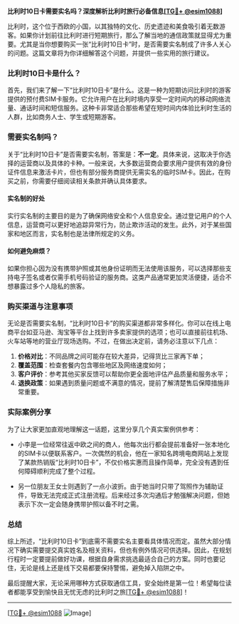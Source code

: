 **比利时10日卡需要实名吗？深度解析比利时旅行必备信息[[TG💪+ @esim1088](https://t.me/s/esim1088)]**

比利时，这个位于西欧的小国，以其独特的文化、历史遗迹和美食吸引着无数游客。如果你计划前往比利时进行短期旅行，那么了解当地的通信政策就显得尤为重要。尤其是当你想要购买一张“比利时10日卡”时，是否需要实名制成了许多人关心的问题。这篇文章将为你详细解答这个问题，并提供一些实用的旅行建议。

### 比利时10日卡是什么？

首先，我们来了解一下“比利时10日卡”是什么。这是一种为短期访问比利时的游客提供的预付费SIM卡服务。它允许用户在比利时境内享受一定时间内的移动网络流量、通话时间和短信服务。这种卡非常适合那些希望在短时间内体验比利时生活的人群，比如商务人士、学生或短期游客。

### 需要实名制吗？

关于“比利时10日卡”是否需要实名制，答案是：**不一定**。具体来说，这取决于你选择的运营商以及具体的卡种。一般来说，大多数运营商会要求用户提供有效的身份证件信息来激活卡片，但也有部分服务商提供无需实名的临时SIM卡。因此，在购买之前，你需要仔细阅读相关条款并确认具体要求。

#### 实名制的好处

实行实名制的主要目的是为了确保网络安全和个人信息安全。通过登记用户的个人信息，运营商可以更好地追踪异常行为，防止欺诈活动的发生。此外，对于某些国家和地区而言，实名制也是法律所规定的义务。

#### 如何避免麻烦？

如果你担心因为没有携带护照或其他身份证明而无法使用该服务，可以选择那些支持电子签名或者仅需手机号码验证的服务商。这类产品通常更加灵活便捷，适合不想暴露过多个人隐私的旅客。

### 购买渠道与注意事项

无论是否需要实名制，“比利时10日卡”的购买渠道都非常多样化。你可以在线上电商平台如亚马逊、淘宝等平台上找到许多卖家提供的选项；也可以直接前往机场、火车站等地的营业厅现场选购。不过，在做出决定前，请务必注意以下几点：

1. **价格对比**：不同品牌之间可能存在较大差异，记得货比三家再下单；
2. **覆盖范围**：检查套餐内包含哪些地区及网络速度如何；
3. **客户评价**：参考其他买家反馈可以帮助你更全面地评估产品质量和服务水平；
4. **退换政策**：如果遇到质量问题或不满意的情况，提前了解清楚售后保障措施非常重要。

### 实际案例分享

为了让大家更加直观地理解这一话题，这里分享几个真实案例供参考：

- 小李是一位经常往返中欧之间的商人，他每次出行都会提前准备好一张本地化的SIM卡以便联系客户。一次偶然的机会，他在一家知名跨境电商网站上发现了某款热销版“比利时10日卡”，不仅价格实惠而且操作简单，完全没有遇到任何障碍顺利完成了整个过程。
  
- 另一位朋友王女士则遇到了一点小波折。由于她当时只带了驾照作为辅助证件，导致无法完成正式注册流程。后来经过多次沟通后才勉强解决问题，但她表示下次一定会随身携带护照以备不时之需。

### 总结

综上所述，“比利时10日卡”到底需不需要实名主要看具体情况而定。虽然大部分情况下确实需要提交真实姓名及相关资料，但也有例外情况可供选择。因此，在规划行程时一定要提前做好功课，根据自身需求挑选最适合自己的方案。同时也要记住，无论是线上还是线下交易都要保持警惕，避免掉入陷阱之中。

最后提醒大家，无论采用哪种方式获取通信工具，安全始终是第一位！希望每位读者都能享受到愉快且无忧无虑的比利时之旅[[TG💪+ @esim1088](https://t.me/s/esim1088)]！

---

[[TG💪+ @esim1088](https://t.me/s/esim1088) ![Image](https://i.postimg.cc/4NQfJmqS/Snipaste-2025-05-13-00-14-12.png)]
